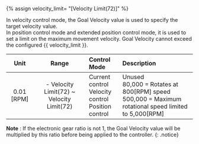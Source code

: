 {% assign velocity_limit= "[Velocity Limit(72)]" %}

In velocity control mode, the Goal Velocity value is used to specify the target velocity value.  
In position control mode and extended position control mode, it is used to set a limit on the maximum movement velocity. Goal Velocity cannot exceed the configured {{ velocity_limit }}.

| Unit       | Range                                         |  Control Mode                                                 |               Description                  |
|:----------:|:---------------------------------------------:| :-------------------------------------------------------------|:-------------------------------------------|
| 0.01 [RPM] | - Velocity Limit(72) ~ Velocity Limit(72)     |  Current control<br />Velocity control<br />Position control  | Unused<br />80,000 = Rotates at 800[RPM] speed<br />500,000 = Maximum rotational speed limited to 5,000[RPM] |

**Note** : If the electronic gear ratio is not 1, the Goal Velocity value will be multiplied by this ratio before being applied to the controller.
{: .notice}

